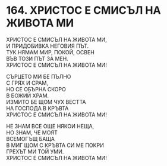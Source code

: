 # 164. ХРИСТОС Е СМИСЪЛ НА ЖИВОТА МИ  
  
ХРИСТОС Е СМИСЪЛ НА ЖИВОТА МИ,  
И ПРИДОБИВКА НЕГОВИЯ ПЪТ.  
ТУК НЯМАМ МИР, ПОКОЙ, ОСВЕН  
ВЪВ ТОЗИ ПЪТ ЗА МЕН.  
ХРИСТОС Е СМИСЪЛ НА ЖИВОТА МИ!  
  
СЪРЦЕТО МИ БЕ ПЪЛНО  
С ГРЯХ И СРАМ,  
НО СЕ ОБЪРНА СКОРО  
В БОЖИЙ ХРАМ.  
ИЗМИТО БЕ ЩОМ ЧУХ ВЕСТТА  
НА ГОСПОДА В КРЪВТА  
ХРИСТОС Е СМИСЪЛ НА ЖИВОТА МИ!  
  
НЕ ЗНАМ ВСЕ ОЩЕ НЯКОИ НЕЩА,  
НО ЗНАМ, ЧЕ МОЯТ  
ВСЕМОГЪЩ БАЩА  
В МИГ ЩОМ С КРЪВТА СИ МЕ ПОКРИ  
ГРЕХЪТ МИ ТОЙ УМИ.  
ХРИСТОС Е СМИСЪЛ НА ЖИВОТА МИ!  
  

<DownloadsButton pdf="/pdf/164-hristos-e-smisal.pdf" />

<DownloadChordsButton pdf="/chords/164-hristos-e-smisal_akord.pdf"/>

